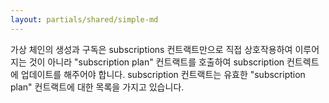 ```yaml
---
layout: partials/shared/simple-md
---
```


가상 체인의 생성과 구독은 subscriptions 컨트랙트만으로 직접 상호작용하여 이루어지는 것이 아니라 "subscription plan" 컨트랙트를 호출하여 subscription 컨트렉트에 업데이트를 해주어야 합니다. subscription 컨트랙트는 유효한 "subscription plan" 컨트랙트에 대한 목록을 가지고 있습니다.
